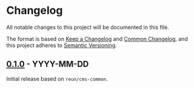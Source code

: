 # Changelog

All notable changes to this project will be documented in this file.

The format is based on [Keep a Changelog](https://keepachangelog.com/en/1.1.0/)
and [Common Changelog](https://common-changelog.org/), and this project adheres
to [Semantic Versioning](https://semver.org/spec/v2.0.0.html).

## [0.1.0] - YYYY-MM-DD
Initial release based on `reun/cms-common`.

[0.1.0]: https://github.com/Reun-Media/php-app-config/releases/tag/0.1.0
